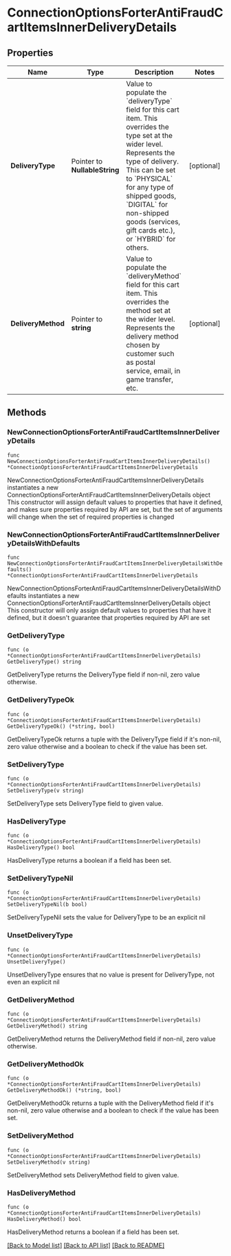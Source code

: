 # ConnectionOptionsForterAntiFraudCartItemsInnerDeliveryDetails

## Properties

Name | Type | Description | Notes
------------ | ------------- | ------------- | -------------
**DeliveryType** | Pointer to **NullableString** | Value to populate the &#x60;deliveryType&#x60; field for this cart item. This overrides the type set at the wider level.  Represents the type of delivery. This can be set to &#x60;PHYSICAL&#x60; for any type of shipped goods, &#x60;DIGITAL&#x60; for non-shipped goods (services, gift cards etc.), or &#x60;HYBRID&#x60; for others. | [optional] 
**DeliveryMethod** | Pointer to **string** | Value to populate the &#x60;deliveryMethod&#x60; field for this cart item. This overrides the method set at the wider level.  Represents the delivery method chosen by customer such as postal service, email, in game transfer, etc. | [optional] 

## Methods

### NewConnectionOptionsForterAntiFraudCartItemsInnerDeliveryDetails

`func NewConnectionOptionsForterAntiFraudCartItemsInnerDeliveryDetails() *ConnectionOptionsForterAntiFraudCartItemsInnerDeliveryDetails`

NewConnectionOptionsForterAntiFraudCartItemsInnerDeliveryDetails instantiates a new ConnectionOptionsForterAntiFraudCartItemsInnerDeliveryDetails object
This constructor will assign default values to properties that have it defined,
and makes sure properties required by API are set, but the set of arguments
will change when the set of required properties is changed

### NewConnectionOptionsForterAntiFraudCartItemsInnerDeliveryDetailsWithDefaults

`func NewConnectionOptionsForterAntiFraudCartItemsInnerDeliveryDetailsWithDefaults() *ConnectionOptionsForterAntiFraudCartItemsInnerDeliveryDetails`

NewConnectionOptionsForterAntiFraudCartItemsInnerDeliveryDetailsWithDefaults instantiates a new ConnectionOptionsForterAntiFraudCartItemsInnerDeliveryDetails object
This constructor will only assign default values to properties that have it defined,
but it doesn't guarantee that properties required by API are set

### GetDeliveryType

`func (o *ConnectionOptionsForterAntiFraudCartItemsInnerDeliveryDetails) GetDeliveryType() string`

GetDeliveryType returns the DeliveryType field if non-nil, zero value otherwise.

### GetDeliveryTypeOk

`func (o *ConnectionOptionsForterAntiFraudCartItemsInnerDeliveryDetails) GetDeliveryTypeOk() (*string, bool)`

GetDeliveryTypeOk returns a tuple with the DeliveryType field if it's non-nil, zero value otherwise
and a boolean to check if the value has been set.

### SetDeliveryType

`func (o *ConnectionOptionsForterAntiFraudCartItemsInnerDeliveryDetails) SetDeliveryType(v string)`

SetDeliveryType sets DeliveryType field to given value.

### HasDeliveryType

`func (o *ConnectionOptionsForterAntiFraudCartItemsInnerDeliveryDetails) HasDeliveryType() bool`

HasDeliveryType returns a boolean if a field has been set.

### SetDeliveryTypeNil

`func (o *ConnectionOptionsForterAntiFraudCartItemsInnerDeliveryDetails) SetDeliveryTypeNil(b bool)`

 SetDeliveryTypeNil sets the value for DeliveryType to be an explicit nil

### UnsetDeliveryType
`func (o *ConnectionOptionsForterAntiFraudCartItemsInnerDeliveryDetails) UnsetDeliveryType()`

UnsetDeliveryType ensures that no value is present for DeliveryType, not even an explicit nil
### GetDeliveryMethod

`func (o *ConnectionOptionsForterAntiFraudCartItemsInnerDeliveryDetails) GetDeliveryMethod() string`

GetDeliveryMethod returns the DeliveryMethod field if non-nil, zero value otherwise.

### GetDeliveryMethodOk

`func (o *ConnectionOptionsForterAntiFraudCartItemsInnerDeliveryDetails) GetDeliveryMethodOk() (*string, bool)`

GetDeliveryMethodOk returns a tuple with the DeliveryMethod field if it's non-nil, zero value otherwise
and a boolean to check if the value has been set.

### SetDeliveryMethod

`func (o *ConnectionOptionsForterAntiFraudCartItemsInnerDeliveryDetails) SetDeliveryMethod(v string)`

SetDeliveryMethod sets DeliveryMethod field to given value.

### HasDeliveryMethod

`func (o *ConnectionOptionsForterAntiFraudCartItemsInnerDeliveryDetails) HasDeliveryMethod() bool`

HasDeliveryMethod returns a boolean if a field has been set.


[[Back to Model list]](../README.md#documentation-for-models) [[Back to API list]](../README.md#documentation-for-api-endpoints) [[Back to README]](../README.md)


